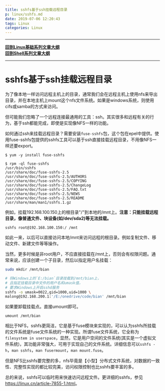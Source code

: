 ```yaml
---
title: sshfs基于ssh挂载远程目录
p: linux/sshfs.md
date: 2019-07-06 12:20:43
tags: Linux
categories: Linux
---
```


------

**[回到Linux基础系列文章大纲](/linux/index)**  
**[回到Shell系列文章大纲](/shell/index)**  

------

# sshfs基于ssh挂载远程目录

为了像本地一样访问远程主机上的目录，通常我们会在远程主机上使用nfs来导出目录，并在本地主机上mount这个nfs文件系统。如果是windows系统，则使用cifs或samba的方式来访问。

但可能我们忽略了一个远程连接最通用的工具：ssh。其实很多和远程有关的行为，基于ssh都能完成，即使是实现像NFS一样的功能。

如何通过ssh来挂载远程目录？需要安装`fuse-sshfs`包，这个包在epel中提供。使用fuse-sshfs包提供的sshfs工具可以基于ssh直接挂载远程目录，不用像NFS一样还要export。

```
$ yum -y install fuse-sshfs

$ rpm -ql fuse-sshfs
/usr/bin/sshfs
/usr/share/doc/fuse-sshfs-2.5
/usr/share/doc/fuse-sshfs-2.5/AUTHORS
/usr/share/doc/fuse-sshfs-2.5/COPYING
/usr/share/doc/fuse-sshfs-2.5/ChangeLog
/usr/share/doc/fuse-sshfs-2.5/FAQ.txt
/usr/share/doc/fuse-sshfs-2.5/NEWS
/usr/share/doc/fuse-sshfs-2.5/README
/usr/share/man/man1/sshfs.1.gz
```

例如，挂载192.168.100.150上的根目录"/"到本地的/mnt上。**注意：只能挂载远程目录，像普通文件、块设备(如/dev/sda2)等无法挂载。**

```
sshfs root@192.168.100.150:/ /mnt
```

如此一来，以后可以直接访问本地/mnt来访问远程的根目录。例如复制文件、移动文件、新建文件等等操作。

当然，更多时候是非root用户，不应直接挂载在/mnt上，否则会有权限问题。通常来说，应该创建一个子目录，然后以指定用户名挂载：

```bash
sudo mkdir /mnt/bian

# 将Windows上的`E:/bian`目录挂载到/mnt/bian上，
# 且指定挂载目录中文件的用户名和umask值，
# 要求Windows上开启sshd服务
sshfs -o umask=0022,gid=1000,uid=1000 \
malong@192.168.200.1:'/E:/onedrive/code/bian' /mnt/bian
```

如果要卸载挂载点。直接umount即可。

```
umount /mnt/bian
```

相比于NFS，sshfs更简洁，它是基于fuse模块来实现的，可以认为sshfs所挂载的文件系统是fuse文件系统的一种实现。所谓fuse文件系统，它全称为`filesystem in userspace`，显然，它是用户空间的文件系统(其实是一个虚拟文件系统)，其功能非常强大，可用于实现自己的文件系统。详细信息可以`sshfs -h`，`man sshfs`，`man fusermount`，`man mount.fuse`。

但是NFS比sshfs要完整的多，nfs毕竟是【小型】分布式文件系统，对数据的一致性、完整性实现的都比较完美，访问权限控制也比sshfs要丰富的多。

总的来说，sshfs可以临时用来快速访问远程文件。更详细的sshfs，参见 <https://linux.cn/article-7855-1.html>。
